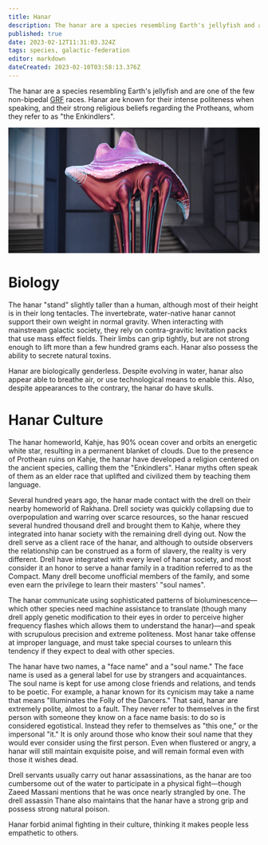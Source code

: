 ```yaml
---
title: Hanar
description: The hanar are a species resembling Earth's jellyfish and are one of the few non-bipedal GRF races.
published: true
date: 2023-02-12T11:31:03.324Z
tags: species, galactic-federation
editor: markdown
dateCreated: 2023-02-10T03:58:13.376Z
---
```


The hanar are a species resembling Earth's jellyfish and are one of the few non-bipedal [GRF](/Galactic_Republic_Federation) races. Hanar are known for their intense politeness when speaking, and their strong religious beliefs regarding the Protheans, whom they refer to as "the Enkindlers". 

![codex_me_-_hanar.webp](/codex_me_-_hanar.webp)

# Biology
The hanar "stand" slightly taller than a human, although most of their height is in their long tentacles. The invertebrate, water-native hanar cannot support their own weight in normal gravity. When interacting with mainstream galactic society, they rely on contra-gravitic levitation packs that use mass effect fields. Their limbs can grip tightly, but are not strong enough to lift more than a few hundred grams each. Hanar also possess the ability to secrete natural toxins.

Hanar are biologically genderless. Despite evolving in water, hanar also appear able to breathe air, or use technological means to enable this. Also, despite appearances to the contrary, the hanar do have skulls.

# Hanar Culture
The hanar homeworld, Kahje, has 90% ocean cover and orbits an energetic white star, resulting in a permanent blanket of clouds. Due to the presence of Prothean ruins on Kahje, the hanar have developed a religion centered on the ancient species, calling them the "Enkindlers". Hanar myths often speak of them as an elder race that uplifted and civilized them by teaching them language.

Several hundred years ago, the hanar made contact with the drell on their nearby homeworld of Rakhana. Drell society was quickly collapsing due to overpopulation and warring over scarce resources, so the hanar rescued several hundred thousand drell and brought them to Kahje, where they integrated into hanar society with the remaining drell dying out. Now the drell serve as a client race of the hanar, and although to outside observers the relationship can be construed as a form of slavery, the reality is very different. Drell have integrated with every level of hanar society, and most consider it an honor to serve a hanar family in a tradition referred to as the Compact. Many drell become unofficial members of the family, and some even earn the privilege to learn their masters' "soul names".

The hanar communicate using sophisticated patterns of bioluminescence—which other species need machine assistance to translate (though many drell apply genetic modification to their eyes in order to perceive higher frequency flashes which allows them to understand the hanar)—and speak with scrupulous precision and extreme politeness. Most hanar take offense at improper language, and must take special courses to unlearn this tendency if they expect to deal with other species.

The hanar have two names, a "face name" and a "soul name." The face name is used as a general label for use by strangers and acquaintances. The soul name is kept for use among close friends and relations, and tends to be poetic. For example, a hanar known for its cynicism may take a name that means "Illuminates the Folly of the Dancers." That said, hanar are extremely polite, almost to a fault. They never refer to themselves in the first person with someone they know on a face name basis: to do so is considered egotistical. Instead they refer to themselves as "this one," or the impersonal "it." It is only around those who know their soul name that they would ever consider using the first person. Even when flustered or angry, a hanar will still maintain exquisite poise, and will remain formal even with those it wishes dead.

Drell servants usually carry out hanar assassinations, as the hanar are too cumbersome out of the water to participate in a physical fight—though Zaeed Massani mentions that he was once nearly strangled by one. The drell assassin Thane also maintains that the hanar have a strong grip and possess strong natural poison.

Hanar forbid animal fighting in their culture, thinking it makes people less empathetic to others. 